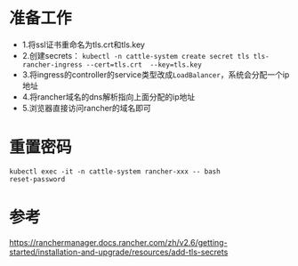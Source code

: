 # 准备工作
- 1.将ssl证书重命名为tls.crt和tls.key
- 2.创建secrets： `kubectl -n cattle-system create secret tls tls-rancher-ingress --cert=tls.crt  --key=tls.key`
- 3.将ingress的controller的service类型改成`LoadBalancer`，系统会分配一个ip地址
- 4.将rancher域名的dns解析指向上面分配的ip地址
- 5.浏览器直接访问rancher的域名即可

# 重置密码
```
kubectl exec -it -n cattle-system rancher-xxx -- bash
reset-password
```

# 参考
https://ranchermanager.docs.rancher.com/zh/v2.6/getting-started/installation-and-upgrade/resources/add-tls-secrets
